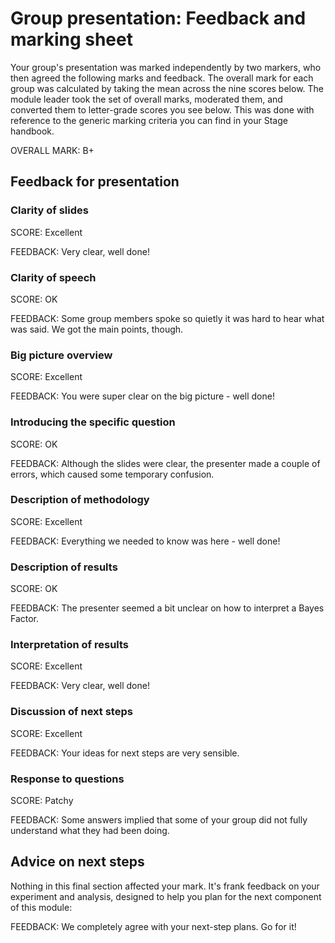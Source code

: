 # Group presentation: Feedback and marking sheet

Your group's presentation was marked independently by two markers, who then agreed the following marks and feedback. The overall mark for each group was calculated by taking the mean across the nine scores below. The module leader took the set of overall marks, moderated them, and converted them to letter-grade scores you see below. This was done with reference to the generic marking criteria you can find in your Stage handbook.

OVERALL MARK: B+

## Feedback for presentation

### Clarity of slides

SCORE: Excellent

FEEDBACK: Very clear, well done!

### Clarity of speech

SCORE: OK

FEEDBACK: Some group members spoke so quietly it was hard to hear what was said. We got the main points, though.

### Big picture overview

SCORE: Excellent

FEEDBACK: You were super clear on the big picture - well done!

### Introducing the specific question

SCORE: OK

FEEDBACK: Although the slides were clear, the presenter made a couple of errors, which caused some temporary confusion.

### Description of methodology

SCORE: Excellent

FEEDBACK: Everything we needed to know was here - well done!

### Description of results

SCORE: OK

FEEDBACK: The presenter seemed a bit unclear on how to interpret a Bayes Factor.

### Interpretation of results

SCORE: Excellent

FEEDBACK: Very clear, well done!

### Discussion of next steps

SCORE: Excellent

FEEDBACK: Your ideas for next steps are very sensible.

### Response to questions

SCORE: Patchy

FEEDBACK: Some answers implied that some of your group did not fully understand what they had been doing.

## Advice on next steps

Nothing in this final section affected your mark. It's frank feedback on your experiment and analysis, designed to help you plan for the next component of this module:

FEEDBACK: We completely agree with your next-step plans. Go for it!
